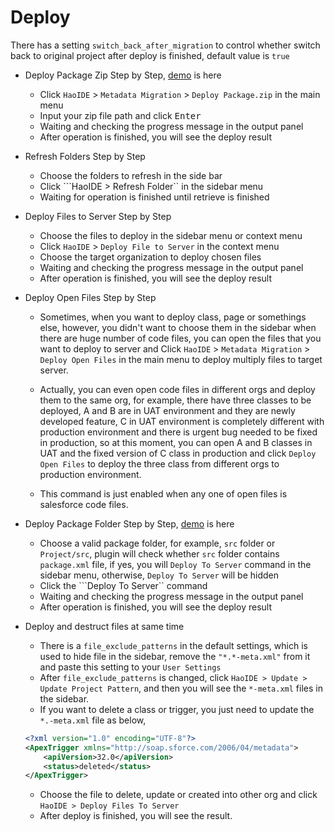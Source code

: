 # Deploy
There has a setting ``switch_back_after_migration`` to control whether switch back to original project after deploy is finished, default value is ``true``

* Deploy Package Zip Step by Step, [demo](https://raw.githubusercontent.com/xjsender/SublimeApexScreenshot/master/DeployZip.gif) is here
    - Click ```HaoIDE``` > ```Metadata Migration``` > ```Deploy Package.zip``` in the main menu
    - Input your zip file path and click <kbd>Enter</kbd>
    - Waiting and checking the progress message in the output panel
    - After operation is finished, you will see the deploy result

* Refresh Folders Step by Step
    - Choose the folders to refresh in the side bar
    - Click ```HaoIDE > Refresh Folder`` in the sidebar menu
    - Waiting for operation is finished until retrieve is finished

* Deploy Files to Server Step by Step
    - Choose the files to deploy in the sidebar menu or context menu
    - Click ```HaoIDE``` > ```Deploy File to Server``` in the context menu
    - Choose the target organization to deploy chosen files
    - Waiting and checking the progress message in the output panel
    - After operation is finished, you will see the deploy result

* Deploy Open Files Step by Step
    - Sometimes, when you want to deploy class, page or somethings else, however, you didn't want to choose them in the sidebar when there are huge number of code files, you can open the files that you want to deploy to server and Click ```HaoIDE``` > ```Metadata Migration``` > ```Deploy Open Files``` in the main menu to deploy multiply files to target server. 

    - Actually, you can even open code files in different orgs and deploy them to the same org, for example, there have three classes to be deployed, A and B are in UAT environment and they are newly developed feature, C in UAT environment is completely different with production environment and there is urgent bug needed to be fixed in production, so at this moment, you can open A and B classes in UAT and the fixed version of C class in production and click ```Deploy Open Files``` to deploy the three class from different orgs to production environment.

    - This command is just enabled when any one of open files is salesforce code files.

* Deploy Package Folder Step by Step, [demo](https://raw.githubusercontent.com/xjsender/SublimeApexScreenshot/master/DeployPackageFolder.gif) is here
    - Choose a valid package folder, for example, ``src`` folder or ``Project/src``, plugin will check whether ``src`` folder contains ``package.xml`` file, if yes, you will ``Deploy To Server`` command in the sidebar menu, otherwise, ``Deploy To Server`` will be hidden
    - Click the ```Deploy To Server`` command
    - Waiting and checking the progress message in the output panel
    - After operation is finished, you will see the deploy result


* Deploy and destruct files at same time
    - There is a ``file_exclude_patterns`` in the default settings, which is used to hide file in the sidebar, remove the ``"*.*-meta.xml"`` from it and paste this setting to your ``User Settings``
    - After ```file_exclude_patterns``` is changed, click ``HaoIDE > Update > Update Project Pattern``, and then you will see the ``*-meta.xml`` files in the sidebar.
    - If you want to delete a class or trigger, you just need to update the ``*.-meta.xml`` file as below,
    ```xml
    <?xml version="1.0" encoding="UTF-8"?>
    <ApexTrigger xmlns="http://soap.sforce.com/2006/04/metadata">
        <apiVersion>32.0</apiVersion>
        <status>deleted</status>
    </ApexTrigger>
    ```
    - Choose the file to delete, update or created into other org and click ```HaoIDE > Deploy Files To Server```
    - After deploy is finished, you will see the result.
